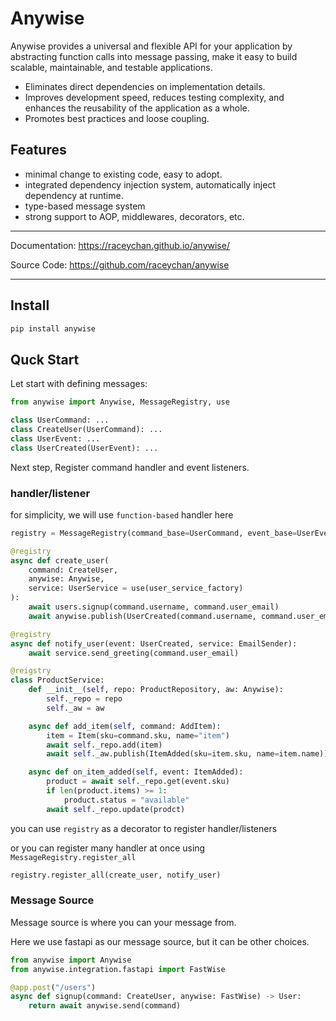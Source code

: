 # Anywise

Anywise provides a universal and flexible API for your application by abstracting function calls into message passing, 
make it easy to build scalable, maintainable, and testable applications.

- Eliminates direct dependencies on implementation details.
- Improves development speed, reduces testing complexity, and enhances the reusability of the application as a whole.
- Promotes best practices and loose coupling.


## Features

- minimal change to existing code, easy to adopt.
- integrated dependency injection system, automatically inject dependency at runtime.
- type-based message system
- strong support to AOP, middlewares, decorators, etc. 

---

Documentation: https://raceychan.github.io/anywise/

Source Code: https://github.com/raceychan/anywise

---

## Install

```py
pip install anywise
```

## Quck Start

Let start with defining messages:

```py
from anywise import Anywise, MessageRegistry, use

class UserCommand: ...
class CreateUser(UserCommand): ...
class UserEvent: ...
class UserCreated(UserEvent): ...
```

Next step, Register command handler and event listeners.

### handler/listener

for simplicity, we will use `function-based` handler here

```py
registry = MessageRegistry(command_base=UserCommand, event_base=UserEvent)

@registry 
async def create_user(
    command: CreateUser, 
    anywise: Anywise, 
    service: UserService = use(user_service_factory)
):
    await users.signup(command.username, command.user_email)
    await anywise.publish(UserCreated(command.username, command.user_email))

@registry
async def notify_user(event: UserCreated, service: EmailSender):
    await service.send_greeting(command.user_email)

@reigstry
class ProductService:
    def __init__(self, repo: ProductRepository, aw: Anywise):
        self._repo = repo
        self._aw = aw

    async def add_item(self, command: AddItem):
        item = Item(sku=command.sku, name="item")
        await self._repo.add(item)
        await self._aw.publish(ItemAdded(sku=item.sku, name=item.name))

    async def on_item_added(self, event: ItemAdded):
        product = await self._repo.get(event.sku)
        if len(product.items) >= 1:
            product.status = "available"
        await self._repo.update(prodct)
```

you can use `registry` as a decorator to register handler/listeners

or you can register many handler at once using `MessageRegistry.register_all`

```py
registry.register_all(create_user, notify_user)
```

### Message Source

Message source is where you can your message from.

Here we use fastapi as our message source, but it can be other choices.

```py
from anywise import Anywise
from anywise.integration.fastapi import FastWise

@app.post("/users")
async def signup(command: CreateUser, anywise: FastWise) -> User:
    return await anywise.send(command)
```
